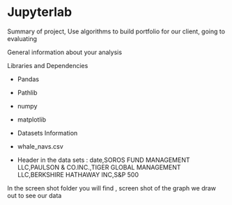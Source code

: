 # Jupyterlab

Summary of project, Use algorithms to build portfolio for our client, going to evaluating 

General information about your analysis

Libraries and Dependencies 
- Pandas
- Pathlib
- numpy
- matplotlib

- Datasets Information
- whale_navs.csv
- Header in the data sets : date,SOROS FUND MANAGEMENT LLC,PAULSON & CO.INC.,TIGER GLOBAL MANAGEMENT LLC,BERKSHIRE HATHAWAY INC,S&P 500


In the screen shot folder you will find , screen shot of the graph we draw out to see our data